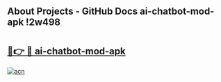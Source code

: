 ## About Projects - GitHub Docs ai-chatbot-mod-apk !2w498

# <h2><a href="https://andorid.site?title=ai-chatbot-mod-apk&ref=13PRO">🔗👉 🔴 ai-chatbot-mod-apk</a></h2>

[![acn](https://github.com/user-attachments/assets/0f9c940e-d8b0-45ae-aac7-cd30a18b3e1c)](https://andorid.site?title=ai-chatbot-mod-apk&ref=13PRO)

